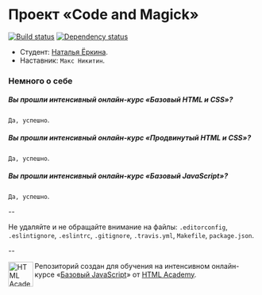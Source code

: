 # Проект «Code and Magick»

[![Build status][travis-image]][travis-url]
[![Dependency status][dependency-image]][dependency-url]

* Студент: [Наталья Ёркина](https://htmlacademy.ru/profile/id50014).
* Наставник: `Макс Никитин`.

### Немного о себе

##### Вы прошли интенсивный онлайн-курс «Базовый HTML и CSS»?
`Да, успешно`.

##### Вы прошли интенсивный онлайн-курс «Продвинутый HTML и CSS»?
`Да, успешно`.

##### Вы прошли интенсивный онлайн-курс «Базовый JavaScript»?
`Да, успешно`.

--

Не удаляйте и не обращайте внимание на файлы: `.editorconfig`, `.eslintignore`, `.eslintrc`, `.gitignore`, `.travis.yml`, `Makefile`, `package.json`.

--

<a href="https://htmlacademy.ru/js_intensive"><img align="left" width="50" height="50" title="HTML Academy" src="https://htmlacademy.ru/static/img/logo-github-javascript.svg"></a>

Репозиторий создан для обучения на интенсивном онлайн-курсе «[Базовый JavaScript](https://htmlacademy.ru/js_intensive)» от [HTML Academy](https://htmlacademy.ru).

[travis-image]: https://travis-ci.org/js-htmlacademy/50014-code-and-magick.svg?branch=master
[travis-url]: https://travis-ci.org/js-htmlacademy/50014-code-and-magick
[dependency-image]: https://david-dm.org/js-htmlacademy/50014-code-and-magick.svg?style=flat-square
[dependency-url]: https://david-dm.org/js-htmlacademy/50014-code-and-magick
